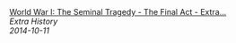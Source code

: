 <!--2024-07-21 00:21:39-->
<div class="yb">
  <a class="nodecor" href="/posts.html?istoriya/world_war_i_the_seminal_tragedy_-_the_final_act_-_extra_history_-_part_4">
    <img class="preview" data-videoid="WukYrrTH3ms" src="https://i.ytimg.com/vi/WukYrrTH3ms/hqdefault.jpg" align="middle" alt="">
  </a>
  <div class="inlbl text">
    <a class="nodecor" href="/posts.html?istoriya/world_war_i_the_seminal_tragedy_-_the_final_act_-_extra_history_-_part_4">World War I: The Seminal Tragedy - The Final Act - Extra...</a><br>
    <i class="smaller2">Extra History</i><br>
    <i class="smaller3">2014-10-11</i>
  </div>
</div>
